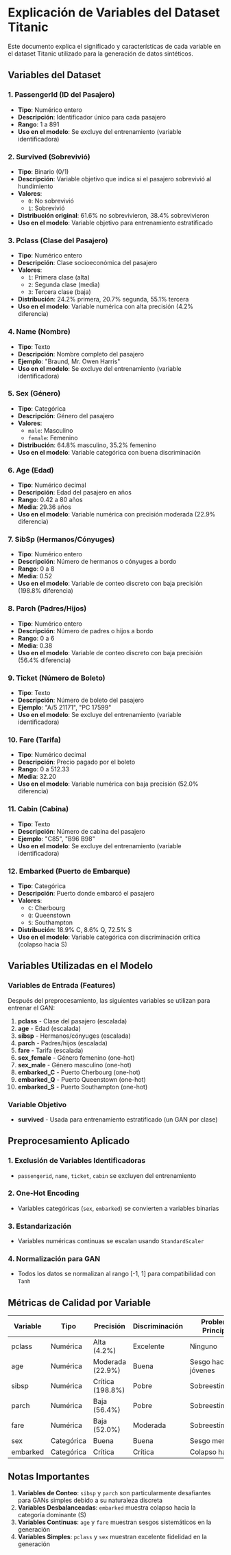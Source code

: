 # Explicación de Variables del Dataset Titanic

Este documento explica el significado y características de cada variable en el dataset Titanic utilizado para la generación de datos sintéticos.

## Variables del Dataset

### 1. **PassengerId** (ID del Pasajero)

- **Tipo**: Numérico entero
- **Descripción**: Identificador único para cada pasajero
- **Rango**: 1 a 891
- **Uso en el modelo**: Se excluye del entrenamiento (variable identificadora)

### 2. **Survived** (Sobrevivió)

- **Tipo**: Binario (0/1)
- **Descripción**: Variable objetivo que indica si el pasajero sobrevivió al hundimiento
- **Valores**:
  - `0`: No sobrevivió
  - `1`: Sobrevivió
- **Distribución original**: 61.6% no sobrevivieron, 38.4% sobrevivieron
- **Uso en el modelo**: Variable objetivo para entrenamiento estratificado

### 3. **Pclass** (Clase del Pasajero)

- **Tipo**: Numérico entero
- **Descripción**: Clase socioeconómica del pasajero
- **Valores**:
  - `1`: Primera clase (alta)
  - `2`: Segunda clase (media)
  - `3`: Tercera clase (baja)
- **Distribución**: 24.2% primera, 20.7% segunda, 55.1% tercera
- **Uso en el modelo**: Variable numérica con alta precisión (4.2% diferencia)

### 4. **Name** (Nombre)

- **Tipo**: Texto
- **Descripción**: Nombre completo del pasajero
- **Ejemplo**: "Braund, Mr. Owen Harris"
- **Uso en el modelo**: Se excluye del entrenamiento (variable identificadora)

### 5. **Sex** (Género)

- **Tipo**: Categórica
- **Descripción**: Género del pasajero
- **Valores**:
  - `male`: Masculino
  - `female`: Femenino
- **Distribución**: 64.8% masculino, 35.2% femenino
- **Uso en el modelo**: Variable categórica con buena discriminación

### 6. **Age** (Edad)

- **Tipo**: Numérico decimal
- **Descripción**: Edad del pasajero en años
- **Rango**: 0.42 a 80 años
- **Media**: 29.36 años
- **Uso en el modelo**: Variable numérica con precisión moderada (22.9% diferencia)

### 7. **SibSp** (Hermanos/Cónyuges)

- **Tipo**: Numérico entero
- **Descripción**: Número de hermanos o cónyuges a bordo
- **Rango**: 0 a 8
- **Media**: 0.52
- **Uso en el modelo**: Variable de conteo discreto con baja precisión (198.8% diferencia)

### 8. **Parch** (Padres/Hijos)

- **Tipo**: Numérico entero
- **Descripción**: Número de padres o hijos a bordo
- **Rango**: 0 a 6
- **Media**: 0.38
- **Uso en el modelo**: Variable de conteo discreto con baja precisión (56.4% diferencia)

### 9. **Ticket** (Número de Boleto)

- **Tipo**: Texto
- **Descripción**: Número de boleto del pasajero
- **Ejemplo**: "A/5 21171", "PC 17599"
- **Uso en el modelo**: Se excluye del entrenamiento (variable identificadora)

### 10. **Fare** (Tarifa)

- **Tipo**: Numérico decimal
- **Descripción**: Precio pagado por el boleto
- **Rango**: 0 a 512.33
- **Media**: 32.20
- **Uso en el modelo**: Variable numérica con baja precisión (52.0% diferencia)

### 11. **Cabin** (Cabina)

- **Tipo**: Texto
- **Descripción**: Número de cabina del pasajero
- **Ejemplo**: "C85", "B96 B98"
- **Uso en el modelo**: Se excluye del entrenamiento (variable identificadora)

### 12. **Embarked** (Puerto de Embarque)

- **Tipo**: Categórica
- **Descripción**: Puerto donde embarcó el pasajero
- **Valores**:
  - `C`: Cherbourg
  - `Q`: Queenstown
  - `S`: Southampton
- **Distribución**: 18.9% C, 8.6% Q, 72.5% S
- **Uso en el modelo**: Variable categórica con discriminación crítica (colapso hacia S)

## Variables Utilizadas en el Modelo

### Variables de Entrada (Features)

Después del preprocesamiento, las siguientes variables se utilizan para entrenar el GAN:

1. **pclass** - Clase del pasajero (escalada)
2. **age** - Edad (escalada)
3. **sibsp** - Hermanos/cónyuges (escalada)
4. **parch** - Padres/hijos (escalada)
5. **fare** - Tarifa (escalada)
6. **sex_female** - Género femenino (one-hot)
7. **sex_male** - Género masculino (one-hot)
8. **embarked_C** - Puerto Cherbourg (one-hot)
9. **embarked_Q** - Puerto Queenstown (one-hot)
10. **embarked_S** - Puerto Southampton (one-hot)

### Variable Objetivo

- **survived** - Usada para entrenamiento estratificado (un GAN por clase)

## Preprocesamiento Aplicado

### 1. **Exclusión de Variables Identificadoras**

- `passengerid`, `name`, `ticket`, `cabin` se excluyen del entrenamiento

### 2. **One-Hot Encoding**

- Variables categóricas (`sex`, `embarked`) se convierten a variables binarias

### 3. **Estandarización**

- Variables numéricas continuas se escalan usando `StandardScaler`

### 4. **Normalización para GAN**

- Todos los datos se normalizan al rango [-1, 1] para compatibilidad con `Tanh`

## Métricas de Calidad por Variable

| Variable | Tipo       | Precisión        | Discriminación | Problema Principal  |
| -------- | ---------- | ---------------- | -------------- | ------------------- |
| pclass   | Numérica   | Alta (4.2%)      | Excelente      | Ninguno             |
| age      | Numérica   | Moderada (22.9%) | Buena          | Sesgo hacia jóvenes |
| sibsp    | Numérica   | Crítica (198.8%) | Pobre          | Sobreestimación     |
| parch    | Numérica   | Baja (56.4%)     | Pobre          | Sobreestimación     |
| fare     | Numérica   | Baja (52.0%)     | Moderada       | Sobreestimación     |
| sex      | Categórica | Buena            | Buena          | Sesgo menor         |
| embarked | Categórica | Crítica          | Crítica        | Colapso hacia S     |

## Notas Importantes

1. **Variables de Conteo**: `sibsp` y `parch` son particularmente desafiantes para GANs simples debido a su naturaleza discreta
2. **Variables Desbalanceadas**: `embarked` muestra colapso hacia la categoría dominante (S)
3. **Variables Continuas**: `age` y `fare` muestran sesgos sistemáticos en la generación
4. **Variables Simples**: `pclass` y `sex` muestran excelente fidelidad en la generación
